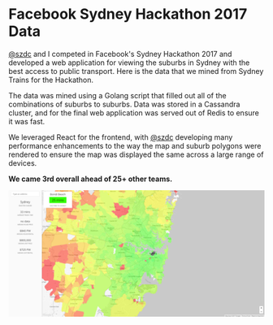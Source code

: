 # Facebook Sydney Hackathon 2017 Data

[@szdc](https://github.com/szdc) and I competed in Facebook's Sydney Hackathon 2017 and developed a web application for viewing the suburbs in Sydney with the best access to public transport.
Here is the data that we mined from Sydney Trains for the Hackathon.

The data was mined using a Golang script that filled out all of the combinations of suburbs to suburbs.
Data was stored in a Cassandra cluster, and for the final web application was served out of Redis to ensure it was fast.

We leveraged React for the frontend, with [@szdc](https://github.com/szdc) developing many performance enhancements to the way the map and suburb polygons were rendered to ensure the map was displayed the same across a large range of devices.

**We came 3rd overall ahead of 25+ other teams.**

![Screenshot](screenshot.png)
